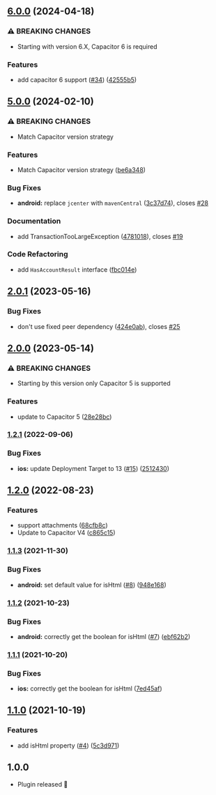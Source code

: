 ## [6.0.0](https://github.com/EinfachHans/capacitor-email-composer/compare/V5.0.0...V6.0.0) (2024-04-18)


### ⚠ BREAKING CHANGES

* Starting with version 6.X, Capacitor 6 is required

### Features

* add capacitor 6 support ([#34](https://github.com/EinfachHans/capacitor-email-composer/issues/34)) ([42555b5](https://github.com/EinfachHans/capacitor-email-composer/commit/42555b586cf552e20b4ac6fc6efa515bbfbbb9ce))

## [5.0.0](https://github.com/EinfachHans/capacitor-email-composer/compare/V4.0.0...V5.0.0) (2024-02-10)


### ⚠ BREAKING CHANGES

* Match Capacitor version strategy

### Features

* Match Capacitor version strategy ([be6a348](https://github.com/EinfachHans/capacitor-email-composer/commit/be6a3486016a93b3835a78fcca7d08ac2011cbce))


### Bug Fixes

* **android:** replace `jcenter` with `mavenCentral` ([3c37d74](https://github.com/EinfachHans/capacitor-email-composer/commit/3c37d740307c0abb9d6a069d55254e698c392ead)), closes [#28](https://github.com/EinfachHans/capacitor-email-composer/issues/28)


### Documentation

* add TransactionTooLargeException ([4781018](https://github.com/EinfachHans/capacitor-email-composer/commit/47810182b9c42b346a6c291ef26b56dce6a6f745)), closes [#19](https://github.com/EinfachHans/capacitor-email-composer/issues/19)


### Code Refactoring

* add `HasAccountResult` interface ([fbc014e](https://github.com/EinfachHans/capacitor-email-composer/commit/fbc014eaddd72eff0744f3eeb98a8830b2f1f05f))

## [2.0.1](https://github.com/EinfachHans/capacitor-email-composer/compare/V2.0.0...V2.0.1) (2023-05-16)


### Bug Fixes

* don't use fixed peer dependency ([424e0ab](https://github.com/EinfachHans/capacitor-email-composer/commit/424e0ab3b1d8f0f08df43a4b86bbd791216fd989)), closes [#25](https://github.com/EinfachHans/capacitor-email-composer/issues/25)

## [2.0.0](https://github.com/EinfachHans/capacitor-email-composer/compare/V1.2.1...V2.0.0) (2023-05-14)


### ⚠ BREAKING CHANGES

* Starting by this version only Capacitor 5 is supported

### Features

* update to Capacitor 5 ([28e28bc](https://github.com/EinfachHans/capacitor-email-composer/commit/28e28bcbdca5599f9e02f9866e5e64d713631373))

### [1.2.1](https://github.com/EinfachHans/capacitor-email-composer/compare/V1.2.0...V1.2.1) (2022-09-06)


### Bug Fixes

* **ios:** update Deployment Target to 13 ([#15](https://github.com/EinfachHans/capacitor-email-composer/issues/15)) ([2512430](https://github.com/EinfachHans/capacitor-email-composer/commit/25124300f29bed6c9f69b3fd56fe15f8931d91b3))

## [1.2.0](https://github.com/EinfachHans/capacitor-email-composer/compare/V1.1.3...V1.2.0) (2022-08-23)


### Features

* support attachments ([68cfb8c](https://github.com/EinfachHans/capacitor-email-composer/commit/68cfb8c2788da69a86733e6a0cd376ad5300e855))
* Update to Capacitor V4 ([c865c15](https://github.com/EinfachHans/capacitor-email-composer/commit/c865c155a1b35071d17e2ed0f73898bfad873588))

### [1.1.3](https://github.com/EinfachHans/capacitor-email-composer/compare/V1.1.2...V1.1.3) (2021-11-30)


### Bug Fixes

* **android:** set default value for isHtml ([#8](https://github.com/EinfachHans/capacitor-email-composer/issues/8)) ([948e168](https://github.com/EinfachHans/capacitor-email-composer/commit/948e168c3ca79d354095226102680d723b5955d8))

### [1.1.2](https://github.com/EinfachHans/capacitor-email-composer/compare/V1.1.1...V1.1.2) (2021-10-23)


### Bug Fixes

* **android:** correctly get the boolean for isHtml ([#7](https://github.com/EinfachHans/capacitor-email-composer/issues/7)) ([ebf62b2](https://github.com/EinfachHans/capacitor-email-composer/commit/ebf62b29a7e719714f24812a00ad742cef4cc71a))

### [1.1.1](https://github.com/EinfachHans/capacitor-email-composer/compare/V1.1.0...V1.1.1) (2021-10-20)


### Bug Fixes

* **ios:** correctly get the boolean for isHtml ([7ed45af](https://github.com/EinfachHans/capacitor-email-composer/commit/7ed45af2a36c07f2b3aed084b70624eb7b078dc9))

## [1.1.0](https://github.com/EinfachHans/capacitor-email-composer/compare/V1.0.0...V1.1.0) (2021-10-19)


### Features

* add isHtml property ([#4](https://github.com/EinfachHans/capacitor-email-composer/issues/4)) ([5c3d971](https://github.com/EinfachHans/capacitor-email-composer/commit/5c3d9717f8d6e38ce91dc22d8275d6d0b1439c20))

## 1.0.0
- Plugin released 🎉
